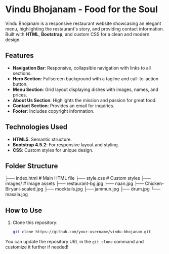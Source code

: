 # Vindu Bhojanam - Food for the Soul

Vindu Bhojanam is a responsive restaurant website showcasing an elegant menu, highlighting the restaurant's story, and providing contact information. Built with **HTML**, **Bootstrap**, and custom CSS for a clean and modern design.

## Features
- **Navigation Bar**: Responsive, collapsible navigation with links to all sections.
- **Hero Section**: Fullscreen background with a tagline and call-to-action button.
- **Menu Section**: Grid layout displaying dishes with images, names, and prices.
- **About Us Section**: Highlights the mission and passion for great food.
- **Contact Section**: Provides an email for inquiries.
- **Footer**: Includes copyright information.

## Technologies Used
- **HTML5**: Semantic structure.
- **Bootstrap 4.5.2**: For responsive layout and styling.
- **CSS**: Custom styles for unique design.

## Folder Structure
├── index.html # Main HTML file ├── style.css # Custom styles ├── images/ # Image assets ├── restaurant-bg.jpg ├── naan.jpg ├── Chicken-Biryani-scaled.jpg ├── mocktails.jpg ├── jammun.jpg ├── drum.jpg └── masala.jpg

## How to Use
1. Clone this repository:
   ```bash
   git clone https://github.com/your-username/vindu-bhojanam.git


You can update the repository URL in the `git clone` command and customize it further if needed!
